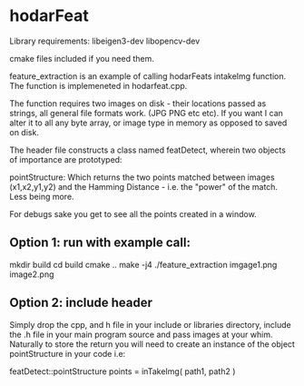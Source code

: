 # hodarFeat

Library requirements:
libeigen3-dev
libopencv-dev

cmake files included if you need them.

feature_extraction is an example of calling hodarFeats intakeImg function. The function is implemeneted in hodarfeat.cpp.

The function requires two images on disk - their locations passed as strings, all general file formats work. (JPG PNG etc etc).
If you want I can alter it to all any byte array, or image type in memory as opposed to saved on disk.

The header file constructs a class named featDetect, wherein two objects of importance are prototyped:

pointStructure: Which returns the two points matched between images (x1,x2,y1,y2)
and the Hamming Distance  - i.e. the "power" of the match. Less being more.

For debugs sake you get to see all the points created in a window.



## Option 1: run with example call:

mkdir build
cd build
cmake ..
make -j4
./feature_extraction imgage1.png image2.png

## Option 2: include header

Simply drop the cpp, and h file in your include or libraries directory, include the .h file in your main program source and pass images at your whim. Naturally to store the
return you will need to create an instance of the object pointStructure in your code i.e: 

featDetect::pointStructure points = inTakeImg( path1, path2 )







